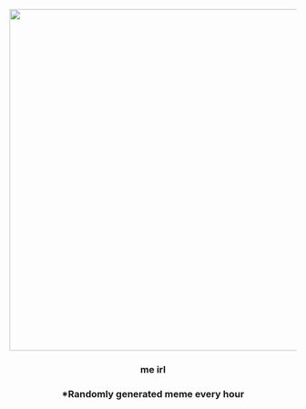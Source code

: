 <p align="center">
        <img src="https://i.redd.it/4b20gff1vdr91.jpg" width="600" height="600">
        </p>
        <h3 align="center">me irl</h3>
        <h3 align="center">*Randomly generated meme every hour</h3>
    